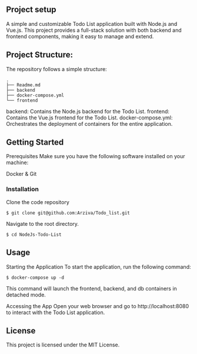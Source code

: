 

## Project setup
A simple and customizable Todo List application built with Node.js and Vue.js. This project provides a full-stack solution with both backend and frontend components, making it easy to manage and extend.

## Project Structure:

The repository follows a simple structure:

```
.
├── Readme.md
├── backend
├── docker-compose.yml
└── frontend
```

backend: Contains the Node.js backend for the Todo List.
frontend: Contains the Vue.js frontend for the Todo List.
docker-compose.yml: Orchestrates the deployment of containers for the entire application.


## Getting Started

Prerequisites
Make sure you have the following software installed on your machine:

Docker
& Git


### Installation
Clone the code repository
```
$ git clone git@github.com:Arziva/Todo_list.git
```
Navigate to the root directory.

```
$ cd NodeJs-Todo-List

```

## Usage

Starting the Application
To start the application, run the following command:

```
$ docker-compose up -d 
```

This command will launch the frontend, backend, and db containers in detached mode.

Accessing the App
Open your web browser and go to http://localhost:8080 to interact with the Todo List application.


## License

This project is licensed under the MIT License.

